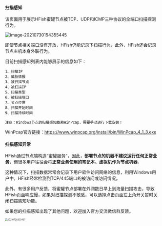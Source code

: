 #### 扫描感知

该页面用于展示HFish蜜罐节点被TCP、UDP和ICMP三种协议的全端口扫描探测行为。

![image-20210730154355445](https://hfish.net/images/20210730154357.png)

即使节点相关端口没有开放，HFish仍能记录下扫描行为，此外，HFish还会记录节点主机本身外联行为。

目前扫描感知列表内能够展示的信息如下：

```
1、扫描IP
2、威胁情报
3、被扫描节点
4、被扫描IP
5、扫描类型
6、被扫描端口
7、节点位置
8、扫描开始时间
9、扫描持续时间
```

`注意：Windows节点的扫描感知依赖WinPcap，需要手动进行下载安装！`

WinPcap官方链接：https://www.winpcap.org/install/bin/WinPcap_4_1_3.exe


#### 扫描感知异常

HFish通过节点端构造“蜜罐服务”，因此，**部署节点的机器不建议运行任何正常业务**，但很多用户往往会将**正常业务使用的笔记本、虚拟机作为节点机器**。

这种情况下，扫描数据常常会记录下用户软件访问网络的信息，利用Windows用户中，HFish经常检测到TCP/445端口的被访问或访问情况。

此外，有很多用户反馈，将蜜罐节点部署在外网数日早上到海量扫描攻击，导致HFish页面响应慢，如果对扫描探测不敏感，可以选择点击页面左上角开关暂时关闭扫描感知功能。

如果您的扫描感知出现了其他问题，欢迎加入官方交流微信群反馈。

<img src="https://hfish.net/images/20210728203437-20210824100822201.png" alt="20210728203437" style="zoom:50%;" />
